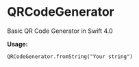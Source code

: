 # QRCodeGenerator
Basic QR Code Generator in Swift 4.0

**Usage:**

    QRCodeGenerator.fromString("Your string")
